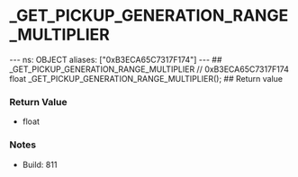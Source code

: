 # _GET_PICKUP_GENERATION_RANGE_MULTIPLIER

--- ns: OBJECT aliases: ["0xB3ECA65C7317F174"] --- ## _GET_PICKUP_GENERATION_RANGE_MULTIPLIER  // 0xB3ECA65C7317F174 float _GET_PICKUP_GENERATION_RANGE_MULTIPLIER();   ## Return value

### Return Value
* float

### Notes
* Build: 811

